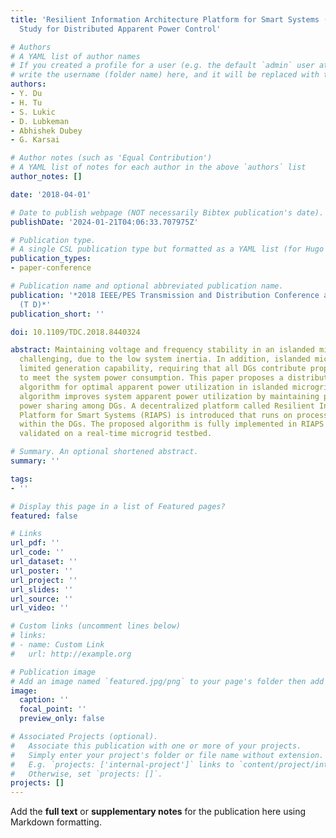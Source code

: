 ```yaml
---
title: 'Resilient Information Architecture Platform for Smart Systems (RIAPS): Case
  Study for Distributed Apparent Power Control'

# Authors
# A YAML list of author names
# If you created a profile for a user (e.g. the default `admin` user at `content/authors/admin/`), 
# write the username (folder name) here, and it will be replaced with their full name and linked to their profile.
authors:
- Y. Du
- H. Tu
- S. Lukic
- D. Lubkeman
- Abhishek Dubey
- G. Karsai

# Author notes (such as 'Equal Contribution')
# A YAML list of notes for each author in the above `authors` list
author_notes: []

date: '2018-04-01'

# Date to publish webpage (NOT necessarily Bibtex publication's date).
publishDate: '2024-01-21T04:06:33.707975Z'

# Publication type.
# A single CSL publication type but formatted as a YAML list (for Hugo requirements).
publication_types:
- paper-conference

# Publication name and optional abbreviated publication name.
publication: '*2018 IEEE/PES Transmission and Distribution Conference and Exposition
  (T D)*'
publication_short: ''

doi: 10.1109/TDC.2018.8440324

abstract: Maintaining voltage and frequency stability in an islanded microgrid is
  challenging, due to the low system inertia. In addition, islanded microgrids have
  limited generation capability, requiring that all DGs contribute proportionally
  to meet the system power consumption. This paper proposes a distributed control
  algorithm for optimal apparent power utilization in islanded microgrids. The developed
  algorithm improves system apparent power utilization by maintaining proportional
  power sharing among DGs. A decentralized platform called Resilient Information Architecture
  Platform for Smart Systems (RIAPS) is introduced that runs on processors embedded
  within the DGs. The proposed algorithm is fully implemented in RIAPS platform and
  validated on a real-time microgrid testbed.

# Summary. An optional shortened abstract.
summary: ''

tags:
- ''

# Display this page in a list of Featured pages?
featured: false

# Links
url_pdf: ''
url_code: ''
url_dataset: ''
url_poster: ''
url_project: ''
url_slides: ''
url_source: ''
url_video: ''

# Custom links (uncomment lines below)
# links:
# - name: Custom Link
#   url: http://example.org

# Publication image
# Add an image named `featured.jpg/png` to your page's folder then add a caption below.
image:
  caption: ''
  focal_point: ''
  preview_only: false

# Associated Projects (optional).
#   Associate this publication with one or more of your projects.
#   Simply enter your project's folder or file name without extension.
#   E.g. `projects: ['internal-project']` links to `content/project/internal-project/index.md`.
#   Otherwise, set `projects: []`.
projects: []
---
```


Add the **full text** or **supplementary notes** for the publication here using Markdown formatting.
